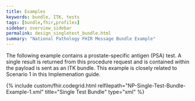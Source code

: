 ```yaml
---
title: Examples
keywords: bundle, ITK, tests
tags: [bundle,fhir,profiles]
sidebar: overview_sidebar
permalink: design_singletest_bundle.html
summary: "National Pathology FHIR Message Bundle Example"
---
```


The following example contains a prostate-specific antigen (PSA) test. A single result is returned from this procedure request and is contained within the payload is sent as an ITK bundle. This example is closely related to Scenario 1 in this Implemenation guide.


<script src="https://gist.github.com/IOPS-DEV/688216018e3f80169f94a87d5f6a67a0.js"></script>

{% include custom/fhir.codegrid.html
relfilepath="NP-Single-Test-Bundle-Example-1.xml"
title="Single Test Bundle"
type="xml" %}
